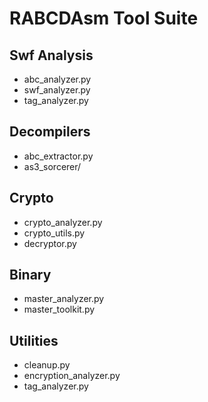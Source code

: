 # RABCDAsm Tool Suite


## Swf Analysis

- abc_analyzer.py
- swf_analyzer.py
- tag_analyzer.py

## Decompilers

- abc_extractor.py
- as3_sorcerer/

## Crypto

- crypto_analyzer.py
- crypto_utils.py
- decryptor.py

## Binary

- master_analyzer.py
- master_toolkit.py

## Utilities

- cleanup.py
- encryption_analyzer.py
- tag_analyzer.py
